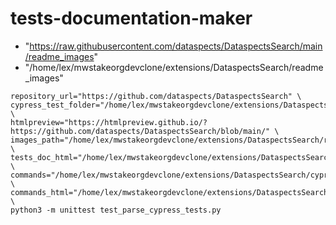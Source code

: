 # tests-documentation-maker

* "https://raw.githubusercontent.com/dataspects/DataspectsSearch/main/readme_images"
* "/home/lex/mwstakeorgdevclone/extensions/DataspectsSearch/readme_images"

```
repository_url="https://github.com/dataspects/DataspectsSearch" \
cypress_test_folder="/home/lex/mwstakeorgdevclone/extensions/DataspectsSearch/cypress/e2e" \
htmlpreview="https://htmlpreview.github.io/?https://github.com/dataspects/DataspectsSearch/blob/main/" \
images_path="/home/lex/mwstakeorgdevclone/extensions/DataspectsSearch/readme_images" \
tests_doc_html="/home/lex/mwstakeorgdevclone/extensions/DataspectsSearch/doc.html" \
commands="/home/lex/mwstakeorgdevclone/extensions/DataspectsSearch/cypress/support/commands.js" \
commands_html="/home/lex/mwstakeorgdevclone/extensions/DataspectsSearch/commands.html" \
python3 -m unittest test_parse_cypress_tests.py
```
